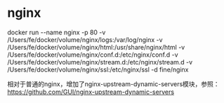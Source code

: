 # nginx

docker run --name nginx -p 80 -v /Users/fe/docker/volume/nginx/logs:/var/log/nginx
-v /Users/fe/docker/volume/nginx/html:/usr/share/nginx/html
-v /Users/fe/docker/volume/nginx/conf.d:/etc/nginx/conf.d
-v /Users/fe/docker/volume/nginx/stream.d:/etc/nginx/stream.d
-v /Users/fe/docker/volume/nginx/ssl:/etc/nginx/ssl
-d fine/nginx

相对于普通的nginx，增加了nginx-upstream-dynamic-servers模块，参照：https://github.com/GUI/nginx-upstream-dynamic-servers